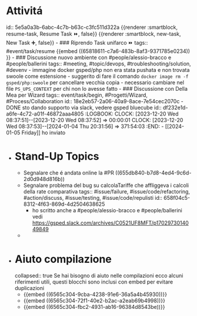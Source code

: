 # Attivitá
id:: 5e5a0a3b-6abc-4c7b-b63c-c3fc511d322a
{{renderer :smartblock, resume-task, Resume Task ⏩️, false}} {{renderer :smartblock, new-task, New Task ➕, false}}
	- ### Riprendo Task unifarco ⏩️
	  tags:: #event/task/resume 
	  {{embed ((65818611-c7a6-483b-8af3-9371785e0234)) }}
	- ### Discussione nuovo ambiente con #people/alessio-bracco e #people/ballerini 
	  tags:: #meeting, #topic/devops, #troubleshooting/solution, #devenv
		- immagine docker gsped/php non era stata pushata e non trovata swoole come estensione
			- suggerito di fare il comando `docker image rm -f gsped/php:swoole` per cancellare vecchia copia
		- necessario cambiare nel file `PS_UPS_CONTEXT` per chi non lo avesse fatto
	- ### Discussione con Della Mea per Wizard
	  tags:: event/task/begin, #Progetti/Wizard, #Process/Collaboration
	  id:: 18e2eb57-2a06-40a9-8ace-7e54cec2070c
		- DONE sto dando supporto via slack, vedere gsped bluecube
		  id:: df232e1d-a6fe-4c72-a01f-46872aaa4805
		  :LOGBOOK:
		  CLOCK: [2023-12-20 Wed 08:37:51]--[2023-12-20 Wed 08:37:52] =>  00:00:01
		  CLOCK: [2023-12-20 Wed 08:37:53]--[2024-01-04 Thu 20:31:56] =>  371:54:03
		  :END:
		- [[2024-01-05 Friday]] ho inviato
- # Stand-Up Topics
	- Segnalare che é andata online la #PR ((655db840-b7d8-4ed4-9c6d-2d0d948d816b))
	- Segnalare problema del bug su calcolaTariffe che affliggeva i calcoli della rate comparativa
	  tags:: #issue/failure, #issue/code/refactoring, #action/discuss, #issue/testing, #issue/code/repulisti
	  id:: 658f04c5-8312-4f63-869d-4d2504638625
		- ho scritto anche a #people/alessio-bracco e #people/ballerini vedi https://gsped.slack.com/archives/C0521UF8MFT/p1702973014049849
	-
- # Aiuto compilazione
  collapsed:: true
  Se hai bisogno di aiuto nelle compilazioni ecco alcuni riferimenti utili, questi blocchi sono inclusi con embed per evitare duplicazioni
	- {{embed ((6565c304-9cba-4238-91e6-36a5a4b45930))}}
	- {{embed ((6565c304-72f1-40e2-b2ac-a2eab69b4998))}}
	- {{embed ((6565c304-fbc2-4931-ab16-96384d8543be))}}